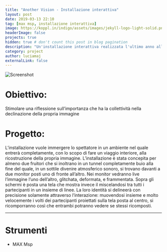 ```yaml
---
title: "Another Vision - Installazione interattiva"
layout: post
date: 2019-03-13 22:10
tag: [max msp, installazione interattiva]
image: https://koppl.in/indigo/assets/images/jekyll-logo-light-solid.png
headerImage: false
projects: true
hidden: true # don't count this post in blog pagination
description: "Un'installazione interattiva realizzata l'ultimo anno allo IED"
category: project
author: luciamaj
externalLink: false
---
```


![Screenshot](![image](/assets/images/another-vision/another-vision-1.jpg))

# Obiettivo:
Stimolare una riflessione sull’importanza che ha la collettività nella declinazione della propria immagine
# Progetto:
L’installazione vuole immergere lo spettatore in un ambiente nel quale entrerà completamente, con lo scopo di fare un viaggio interiore, alla ricostruzione della propria immagine.
L’installazione è stata concepita per almeno due fruitori che si inoltrano in un tunnel
completamente buio alla fine del quale, in un sottile divenire atmosferico sonoro, si trovano davanti a due monitor posti uno di fronte all’altro. Nei monitor vedranno live l’immagine l’uno dell’altro, glitchata, deformata, e frammentata. Sopra gli schermi è posta una tela che mostra invece il miscelandosi tra tutti i partecipanti in un insieme di linee.
La loro identità si delineerà con precisione solamente attraverso l’interazione: muovendosi insieme e molto velocemente i volti dei partecipanti proiettati sulla tela posta al centro, si ricomporranno così che entrambi potranno vedere se stessi ricomposti.

---

# Strumenti

- MAX Msp

